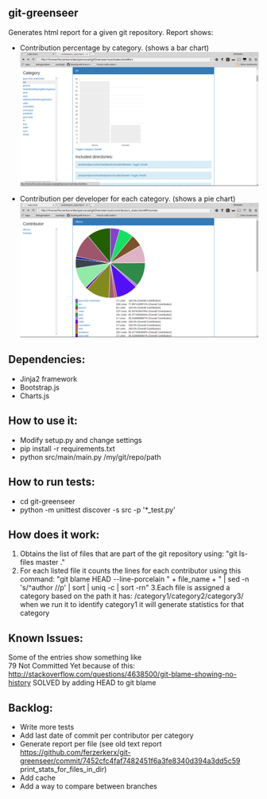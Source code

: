 git-greenseer
------------------
Generates html report for a given git repository. Report shows:
- Contribution percentage by category. (shows a bar chart)
![alt tag](https://raw.githubusercontent.com/ferzerkerx/git-greenseer/master/screenshots/category_view.png)

- Contribution per developer for each category. (shows a pie chart)
![alt tag](https://raw.githubusercontent.com/ferzerkerx/git-greenseer/master/screenshots/dev_vew.png)

Dependencies:
-------------------
- Jinja2 framework
- Bootstrap.js
- Charts.js

How to use it:
-------------------
- Modify setup.py and change settings
- pip install -r requirements.txt
- python src/main/main.py /my/git/repo/path

How to run tests:
-------------------
- cd git-greenseer
- python -m unittest discover -s src -p '*_test.py'

How does it work:
----------------------
1. Obtains the list of files that are part of the git repository using: 
"git ls-files master ."
2. For each listed file it counts the lines for each contributor using this command:
"git blame HEAD --line-porcelain " + file_name + " | sed -n 's/^author //p' | sort | uniq -c | sort -rn"
3.Each file is assigned a category based on the path it has:
/category1/category2/category3/ when we run it to identify category1 it will generate statistics for that category

Known Issues:
------------
Some of the entries show something like  
79 Not Committed Yet
because of this:
http://stackoverflow.com/questions/4638500/git-blame-showing-no-history
SOLVED by adding HEAD to git blame

Backlog:
---------------
- Write more tests
- Add last date of commit per contributor per category
- Generate report per file (see old text report https://github.com/ferzerkerx/git-greenseer/commit/7452cfc4faf7482451f6a3fe8340d394a3dd5c59  print_stats_for_files_in_dir)
- Add cache
- Add a way to compare between branches

